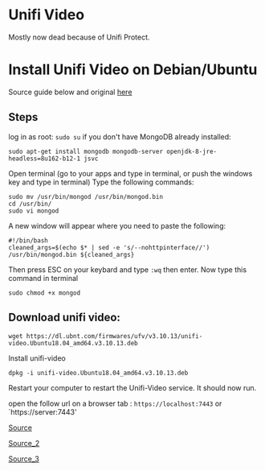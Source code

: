 # Unifi Video

Mostly now dead because of Unifi Protect.


# Install Unifi Video on Debian/Ubuntu

Source guide below and original [here](https://gist.github.com/pdrok/0b8f65032892b4e5fdb7c85b8d72cdd6#file-unifi-video-ubuntu-18-04-md)

## Steps

log in as root: `sudo su`
if you don't have MongoDB already installed: 

`sudo apt-get install mongodb mongodb-server openjdk-8-jre-headless=8u162-b12-1 jsvc`

Open terminal (go to your apps and type in terminal, or push the windows key and type in terminal)
Type the following commands:

```
sudo mv /usr/bin/mongod /usr/bin/mongod.bin
cd /usr/bin/
sudo vi mongod
```

A new window will appear where you need to paste the following:

```
#!/bin/bash
cleaned_args=$(echo $* | sed -e 's/--nohttpinterface//')
/usr/bin/mongod.bin ${cleaned_args}
```
Then press ESC on your keybard and type `:wq` then enter.
Now type this command in terminal

`sudo chmod +x mongod`

## Download unifi video:

`wget https://dl.ubnt.com/firmwares/ufv/v3.10.13/unifi-video.Ubuntu18.04_amd64.v3.10.13.deb`

Install unifi-video

`dpkg -i unifi-video.Ubuntu18.04_amd64.v3.10.13.deb`

Restart your computer to restart the Unifi-Video service. It should now run.

open the follow url on a browser tab :
`https://localhost:7443` or `https://server:7443'

[Source](https://www.reddit.com/r/Ubiquiti/comments/l30jm5/unifi_video_31013_not_compatible_with_openjdk_180/)

[Source_2](https://community.ui.com/questions/unifi-video-wont-start-anymore-FIX-INSIDE/297dbfc0-7e04-4a50-92b8-dab4acf50a03#answer/0ff74ac7-e7db-4e7c-a64c-ee6ceaf9afde)

[Source_3](https://community.ui.com/questions/How-to-install-Unifi-Video-on-Ubuntu-18-04-Now-Supported/6dbb2c6b-af93-4150-9659-4fa0a72ca847)

